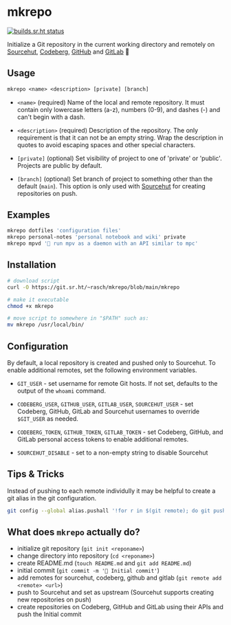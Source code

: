 # mkrepo

[![builds.sr.ht status](https://builds.sr.ht/~rasch/mkrepo.svg)](https://builds.sr.ht/~rasch/mkrepo?)

Initialize a Git repository in the current working directory and
remotely on [Sourcehut], [Codeberg], [GitHub] and [GitLab] 🌱

## Usage

```txt
mkrepo <name> <description> [private] [branch]
```

- `<name>` (required) Name of the local and remote repository. It must
  contain only lowercase letters (a-z), numbers (0-9), and dashes (-)
  and can't begin with a dash.

- `<description>` (required) Description of the repository. The only
  requirement is that it can not be an empty string. Wrap the
  description in quotes to avoid escaping spaces and other special
  characters.

- `[private]` (optional) Set visibility of project to one of 'private'
  or 'public'. Projects are public by default.

- `[branch]` (optional) Set branch of project to something other than
  the default (`main`). This option is only used with [Sourcehut] for
  creating repositories on push.

## Examples

```sh
mkrepo dotfiles 'configuration files'
mkrepo personal-notes 'personal notebook and wiki' private
mkrepo mpvd '🎹 run mpv as a daemon with an API similar to mpc'
```

## Installation

```sh
# download script
curl -O https://git.sr.ht/~rasch/mkrepo/blob/main/mkrepo

# make it executable
chmod +x mkrepo

# move script to somewhere in "$PATH" such as:
mv mkrepo /usr/local/bin/
```

## Configuration

By default, a local repository is created and pushed only to Sourcehut.
To enable additional remotes, set the following environment variables.

- `GIT_USER` - set username for remote Git hosts. If not set, defaults to
  the output of the `whoami` command.

- `CODEBERG_USER`, `GITHUB_USER`, `GITLAB_USER`, `SOURCEHUT_USER` - set
  Codeberg, GitHub, GitLab and Sourcehut usernames to override
  `$GIT_USER` as needed.

- `CODEBERG_TOKEN`, `GITHUB_TOKEN`, `GITLAB_TOKEN` - set Codeberg,
  GitHub, and GitLab personal access tokens to enable additional
  remotes.

- `SOURCEHUT_DISABLE` - set to a non-empty string to disable Sourcehut

## Tips & Tricks

Instead of pushing to each remote individully it may be helpful to
create a git alias in the git configuration.

```sh
git config --global alias.pushall '!for r in $(git remote); do git push --all "$r"; done'
```

## What does `mkrepo` actually do?

- initialize git repository (`git init <reponame>`)
- change directory into repository (`cd <reponame>`)
- create README.md (`touch README.md` and `git add README.md`)
- initial commit (`git commit -m '🎉 Initial commit'`)
- add remotes for sourcehut, codeberg, github and gitlab (`git remote
  add <remote> <url>`)
- push to Sourcehut and set as upstream (Sourcehut supports creating new
  repositories on push)
- create repositories on Codeberg, GitHub and GitLab using their APIs
  and push the Initial commit

[sourcehut]: https://sr.ht
[codeberg]: https://codeberg.org
[github]: https://github.com
[gitlab]: https://gitlab.com
